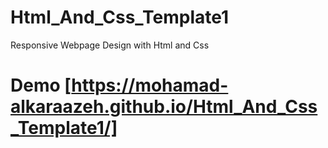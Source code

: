 # Html_And_Css_Template1
Responsive Webpage Design with Html and Css
# Demo [https://mohamad-alkaraazeh.github.io/Html_And_Css_Template1/]
